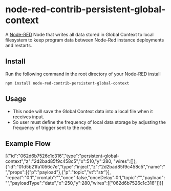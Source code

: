# node-red-contrib-persistent-global-context

A <a href="http://nodered.org" target="_new">Node-RED</a> Node that writes all data stored in Global Context to local filesystem to keep program data between Node-Red instance deployments and restarts.

## Install

Run the following command in the root directory of your Node-RED install

    npm install node-red-contrib-persistent-global-context

## Usage

* This node will save the Global Context data into a local file when it receives input. 
* So user must define the frequency of local data storage by adjusting the frequency of trigger sent to the node.

## Example Flow

[{"id":"062d6b7526c1c316","type":"persistent-global-context","z":"2d2bad85f9c458c5","x":510,"y":280,
"wires":[]},{"id":"01d5b21fa1056c7e","type":"inject","z":"2d2bad85f9c458c5","name":"","props":[{"p":"payload"},{"p":"topic","vt":"str"}],
"repeat":"0.1","crontab":"","once":false,"onceDelay":0.1,"topic":"","payload":"","payloadType":"date","x":250,"y":280,"wires":[["062d6b7526c1c316"]]}]